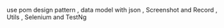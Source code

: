 use pom design pattern , data model with json , Screenshot and Record , Utils , Selenium and TestNg
